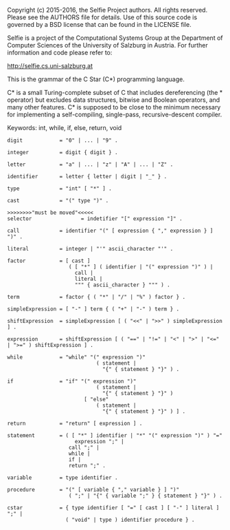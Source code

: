 Copyright (c) 2015-2016, the Selfie Project authors. All rights reserved. Please see the AUTHORS file for details. Use of this source code is governed by a BSD license that can be found in the LICENSE file.

Selfie is a project of the Computational Systems Group at the Department of Computer Sciences of the University of Salzburg in Austria. For further information and code please refer to:

http://selfie.cs.uni-salzburg.at

This is the grammar of the C Star (C*) programming language.

C* is a small Turing-complete subset of C that includes dereferencing (the * operator) but excludes data structures, bitwise and Boolean operators, and many other features. C* is supposed to be close to the minimum necessary for implementing a self-compiling, single-pass, recursive-descent compiler.

Keywords: int, while, if, else, return, void

```
digit            = "0" | ... | "9" .

integer          = digit { digit } .

letter           = "a" | ... | "z" | "A" | ... | "Z" .

identifier       = letter { letter | digit | "_" } .

type             = "int" [ "*" ] .

cast             = "(" type ")" .

>>>>>>>>"must be moved"<<<<<
selector				= indetifier "[" expression "]" .

call             = identifier "(" [ expression { "," expression } ] ")" .

literal          = integer | "'" ascii_character "'" .

factor           = [ cast ]
                    ( [ "*" ] ( identifier | "(" expression ")" ) |
                      call |
                      literal |
                      """ { ascii_character } """ ) .

term             = factor { ( "*" | "/" | "%" ) factor } .

simpleExpression = [ "-" ] term { ( "+" | "-" ) term } .

shiftExpression  = simpleExpression [ ( "<<" | ">>" ) simpleExpression ] .

expression       = shiftExpression [ ( "==" | "!=" | "<" | ">" | "<=" | ">=" ) shiftExpression ] .

while            = "while" "(" expression ")"
                             ( statement |
                               "{" { statement } "}" ) .

if               = "if" "(" expression ")"
                             ( statement |
                               "{" { statement } "}" )
                         [ "else"
                             ( statement |
                               "{" { statement } "}" ) ] .

return           = "return" [ expression ] .

statement        = ( [ "*" ] identifier | "*" "(" expression ")" ) "="
                      expression ";" |
                    call ";" |
                    while |
                    if |
                    return ";" .

variable         = type identifier .

procedure        = "(" [ variable { "," variable } ] ")"
                    ( ";" | "{" { variable ";" } { statement } "}" ) .

cstar            = { type identifier [ "=" [ cast ] [ "-" ] literal ] ";" |
                   ( "void" | type ) identifier procedure } .
```
